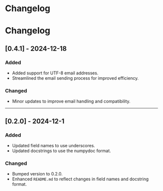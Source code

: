 # Changelog

# Changelog

## [0.4.1] - 2024-12-18
### Added
- Added support for UTF-8 email addresses.
- Streamlined the email sending process for improved efficiency.

### Changed
- Minor updates to improve email handling and compatibility.

---

## [0.2.0] - 2024-12-1
### Added
- Updated field names to use underscores.
- Updated docstrings to use the numpydoc format.

### Changed
- Bumped version to 0.2.0.
- Enhanced `README.md` to reflect changes in field names and docstring format.
